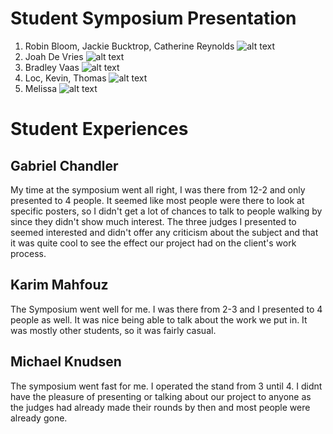 # Student Symposium Presentation
1. Robin Bloom, Jackie Bucktrop, Catherine Reynolds 
![alt text](https://media.discordapp.net/attachments/1037512187176030219/1095413971651145738/IMG_6632.jpg?width=823&height=617) 
2. Joah De Vries
![alt text](https://media.discordapp.net/attachments/1037512187176030219/1095413970870997042/IMG_6634.jpg?width=823&height=617)
3. Bradley Vaas
![alt text](https://media.discordapp.net/attachments/1037512187176030219/1095417399156674590/IMG_1342.jpg?width=823&height=617)
4. Loc, Kevin, Thomas
![alt text](https://media.discordapp.net/attachments/1037512187176030219/1095413700812353629/IMG_1341.jpg?width=823&height=617)
5. Melissa
![alt text](https://media.discordapp.net/attachments/1037512187176030219/1095413701189832764/IMG_1340.jpg?width=823&height=617)
# Student Experiences
## Gabriel Chandler
My time at the symposium went all right, I was there from 12-2 and only presented to 4 people. It seemed like most people were there to look at specific posters, so I didn't get a lot of chances to talk to people walking by since they didn't show much interest. The three judges I presented to seemed interested and didn't offer any criticism about the subject and that it was quite cool to see the effect our project had on the client's work process.
## Karim Mahfouz
The Symposium went well for me. I was there from 2-3 and I presented to 4 people as well. It was nice being able to talk about the work we put in. It was mostly other students, so it was fairly casual. 
## Michael Knudsen
The symposium went fast for me. I operated the stand from 3 until 4. I didnt have the pleasure of presenting or talking about our project to anyone as the judges had already made their rounds by then and most people were already gone.
